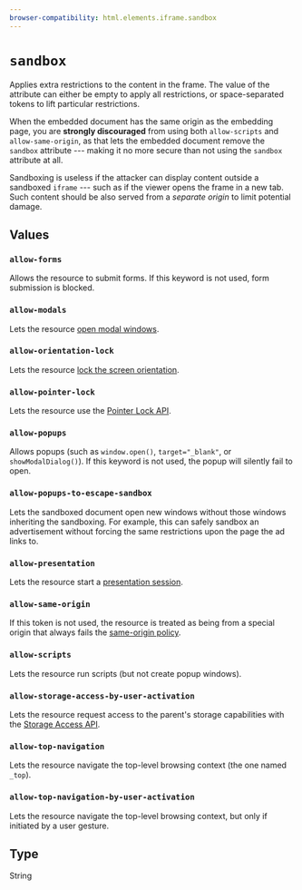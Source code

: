 ```yaml
---
browser-compatibility: html.elements.iframe.sandbox
---
```


# `sandbox`

Applies extra restrictions to the content in the frame. The value of the attribute can either be empty to apply all restrictions, or space-separated tokens to lift particular restrictions.

When the embedded document has the same origin as the embedding page, you are **strongly discouraged** from using both `allow-scripts` and `allow-same-origin`, as that lets the embedded document remove the `sandbox` attribute --- making it no more secure than not using the `sandbox` attribute at all.

Sandboxing is useless if the attacker can display content outside a sandboxed `iframe` --- such as if the viewer opens the frame in a new tab. Such content should be also served from a *separate origin* to limit potential damage.

## Values

### `allow-forms`

Allows the resource to submit forms. If this keyword is not used, form submission is blocked.

### `allow-modals`

Lets the resource [open modal windows](https://html.spec.whatwg.org/multipage/origin.html#sandboxed-modals-flag).

### `allow-orientation-lock`

Lets the resource [lock the screen orientation](https://developer.mozilla.org/en-US/docs/Web/API/Screen/lockOrientation).

### `allow-pointer-lock`

Lets the resource use the [Pointer Lock API](https://developer.mozilla.org/en-US/docs/WebAPI/Pointer_Lock).

### `allow-popups`

Allows popups (such as `window.open()`, `target="_blank"`, or `showModalDialog()`). If this keyword is not used, the popup will silently fail to open.

### `allow-popups-to-escape-sandbox`

Lets the sandboxed document open new windows without those windows inheriting the sandboxing. For example, this can safely sandbox an advertisement without forcing the same restrictions upon the page the ad links to.

### `allow-presentation`

Lets the resource start a [presentation session](https://developer.mozilla.org/en-US/docs/Web/API/PresentationRequest).

### `allow-same-origin`

If this token is not used, the resource is treated as being from a special origin that always fails the [same-origin
 policy](https://developer.mozilla.org/en-US/docs/Web/Security/Same-origin_policy).

### `allow-scripts`

Lets the resource run scripts (but not create popup windows).

### `allow-storage-access-by-user-activation`

Lets the resource request access to the parent's storage capabilities with the [Storage Access API](https://developer.mozilla.org/en-US/docs/Web/API/Storage_Access_API).

### `allow-top-navigation`

Lets the resource navigate the top-level browsing context (the one named `_top`).

### `allow-top-navigation-by-user-activation`

Lets the resource navigate the top-level browsing context, but only if initiated by a user gesture.

## Type

String
